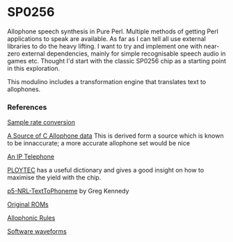 # SP0256
Allophone speech synthesis in Pure Perl. Multiple methods of getting Perl applications to speak are available.  As far as I can tell all use external libraries to do the heavy lifting. I want to try and implement one with near-zero external dependencies, mainly for simple recognisable speech audio in games etc. Thought I'd start with the classic SP0256 chip as a starting point in this exploration. 

This modulino includes a transformation engine that translates text to allophones.  

### References
[Sample rate conversion](https://www.psaudio.com/copper/article/sample-rate-conversion/)

[A Source of C  Allophone data](https://github.com/ExtremeElectronics/SP0256-AL2-Pico-Emulation-Detail)  This is derived form a source which is known to be innaccurate;  a more accurate allophone set would be nice

[An IP Telephone](https://www.foo.be/docs/tpj/issues/vol5_3/tpj0503-0002.html)

[PLOYTEC](https://www.ploytec.com/pl2/pl02_56_release_notes.pdf) has a useful dictionary and gives a good insight on how to maximise the yield with the chip.

[p5-NRL-TextToPhoneme](https://github.com/greg-kennedy/p5-NRL-TextToPhoneme) by Greg Kennedy 

[Original ROMs](https://k1.spdns.de/Vintage/Sinclair/82/Peripherals/Currah%20uSpeech/Technical%20Information/)

[Allophonic Rules](https://youtu.be/vaRTzIoEp9k)

[Software waveforms](https://swphonetics.com/praat/tutorials/understanding-waveforms/speech-waveforms)

